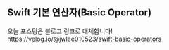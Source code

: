 ## Swift 기본 연산자(Basic Operator)

오늘 포스팅은 블로그 링크로 대체합니다!   
https://velog.io/@jwlee010523/swift-basic-operators
